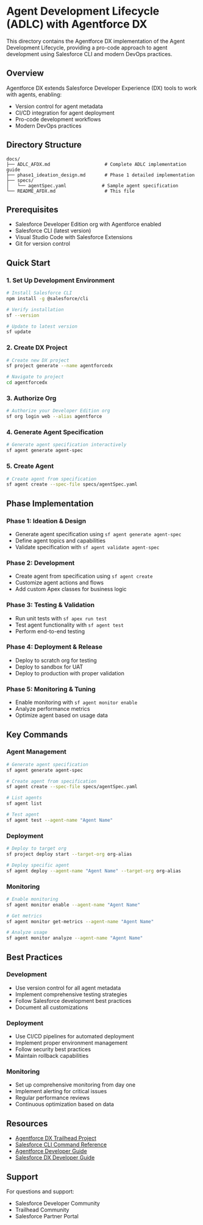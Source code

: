 # Agent Development Lifecycle (ADLC) with Agentforce DX

This directory contains the Agentforce DX implementation of the Agent Development Lifecycle, providing a pro-code approach to agent development using Salesforce CLI and modern DevOps practices.

## Overview

Agentforce DX extends Salesforce Developer Experience (DX) tools to work with agents, enabling:
- Version control for agent metadata
- CI/CD integration for agent deployment
- Pro-code development workflows
- Modern DevOps practices

## Directory Structure

```
docs/
├── ADLC_AFDX.md                    # Complete ADLC implementation guide
├── phase1_ideation_design.md       # Phase 1 detailed implementation
├── specs/
│   └── agentSpec.yaml             # Sample agent specification
└── README_AFDX.md                  # This file
```

## Prerequisites

- Salesforce Developer Edition org with Agentforce enabled
- Salesforce CLI (latest version)
- Visual Studio Code with Salesforce Extensions
- Git for version control

## Quick Start

### 1. Set Up Development Environment

```bash
# Install Salesforce CLI
npm install -g @salesforce/cli

# Verify installation
sf --version

# Update to latest version
sf update
```

### 2. Create DX Project

```bash
# Create new DX project
sf project generate --name agentforcedx

# Navigate to project
cd agentforcedx
```

### 3. Authorize Org

```bash
# Authorize your Developer Edition org
sf org login web --alias agentforce
```

### 4. Generate Agent Specification

```bash
# Generate agent specification interactively
sf agent generate agent-spec
```

### 5. Create Agent

```bash
# Create agent from specification
sf agent create --spec-file specs/agentSpec.yaml
```

## Phase Implementation

### Phase 1: Ideation & Design
- Generate agent specification using `sf agent generate agent-spec`
- Define agent topics and capabilities
- Validate specification with `sf agent validate agent-spec`

### Phase 2: Development
- Create agent from specification using `sf agent create`
- Customize agent actions and flows
- Add custom Apex classes for business logic

### Phase 3: Testing & Validation
- Run unit tests with `sf apex run test`
- Test agent functionality with `sf agent test`
- Perform end-to-end testing

### Phase 4: Deployment & Release
- Deploy to scratch org for testing
- Deploy to sandbox for UAT
- Deploy to production with proper validation

### Phase 5: Monitoring & Tuning
- Enable monitoring with `sf agent monitor enable`
- Analyze performance metrics
- Optimize agent based on usage data

## Key Commands

### Agent Management
```bash
# Generate agent specification
sf agent generate agent-spec

# Create agent from specification
sf agent create --spec-file specs/agentSpec.yaml

# List agents
sf agent list

# Test agent
sf agent test --agent-name "Agent Name"
```

### Deployment
```bash
# Deploy to target org
sf project deploy start --target-org org-alias

# Deploy specific agent
sf agent deploy --agent-name "Agent Name" --target-org org-alias
```

### Monitoring
```bash
# Enable monitoring
sf agent monitor enable --agent-name "Agent Name"

# Get metrics
sf agent monitor get-metrics --agent-name "Agent Name"

# Analyze usage
sf agent monitor analyze --agent-name "Agent Name"
```

## Best Practices

### Development
- Use version control for all agent metadata
- Implement comprehensive testing strategies
- Follow Salesforce development best practices
- Document all customizations

### Deployment
- Use CI/CD pipelines for automated deployment
- Implement proper environment management
- Follow security best practices
- Maintain rollback capabilities

### Monitoring
- Set up comprehensive monitoring from day one
- Implement alerting for critical issues
- Regular performance reviews
- Continuous optimization based on data

## Resources

- [Agentforce DX Trailhead Project](https://trailhead.salesforce.com/content/learn/projects/create-an-agent-using-pro-code-tools/get-started-with-agentforce-dx)
- [Salesforce CLI Command Reference](https://developer.salesforce.com/docs/atlas.en-us.sfdx_cli_reference.meta/sfdx_cli_reference/)
- [Agentforce Developer Guide](https://developer.salesforce.com/docs/atlas.en-us.agentforce.meta/agentforce/)
- [Salesforce DX Developer Guide](https://developer.salesforce.com/docs/atlas.en-us.sfdx_dev.meta/sfdx_dev/)

## Support

For questions and support:
- Salesforce Developer Community
- Trailhead Community
- Salesforce Partner Portal
